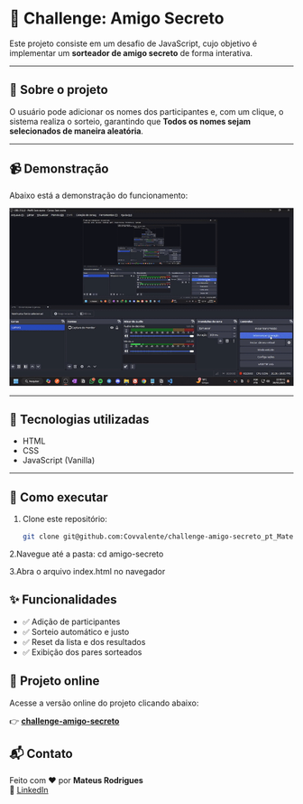 # 🎁 Challenge: Amigo Secreto  


Este projeto consiste em um desafio de JavaScript, cujo objetivo é implementar um **sorteador de amigo secreto** de forma interativa.

---

## 🧠 Sobre o projeto

O usuário pode adicionar os nomes dos participantes e, com um clique, o sistema realiza o sorteio, garantindo que **Todos os nomes sejam selecionados de maneira aleatória**.

---

## 📹 Demonstração

Abaixo está a demonstração do funcionamento:

![Demonstração do projeto](./Teste.gif)

---

## 🚀 Tecnologias utilizadas
- HTML
- CSS
- JavaScript (Vanilla)

---

## 📁 Como executar

1. Clone este repositório:
   ```bash
   git clone git@github.com:Covvalente/challenge-amigo-secreto_pt_Mateus.git
2.Navegue até a pasta:
   cd amigo-secreto
   
3.Abra o arquivo index.html no navegador
## ✨ Funcionalidades

- ✅ Adição de participantes
- ✅ Sorteio automático e justo
- ✅ Reset da lista e dos resultados
- ✅ Exibição dos pares sorteados

## 🔗 Projeto online

Acesse a versão online do projeto clicando abaixo:

👉 [**challenge-amigo-secreto**](https://challenge-amigo-secreto-pt-mateus-c.vercel.app)

## 📬 Contato

Feito com ❤️ por **Mateus Rodrigues**  
🔗 [LinkedIn](https://www.linkedin.com/in/mateus-rodrigues-913329168/)
